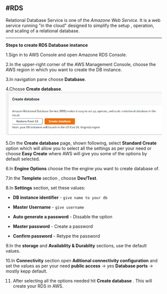 #RDS
---

Relational Database Service is one of the *Amazone Web Service*.
It is a web service running "in the cloud" designed to simplify the setup , operation, and scaling of a relational database.
  
---
**Steps to create RDS Database instance** 

 1.Sign in to AWS Console and open Amazone RDS Console.

 2.In the upper-right corner of the AWS Management Console, choose the AWS region in which you want to create the DB instance. 
   
 3.In navigation pane choose **Database**.

 4.Chosse **Create database**.
   ![](img/RDS1.PNG)

 5.On the **Create database** page, shown following, select **Standard Create** option which will allow you to select all the settings
   as per your need or choose **Easy Create** where AWS will give you some of the options by default selected.

 6.In **Engine Options** choose the the engine you want to create database of.

 7.In the **Templete** section , choose **Dev/Test**.

 8.In **Settings** section, set these values:
 
  * **DB instance identifier** - `give name to your db`
      
  * **Master Username** - `give username`
      
  * **Auto generate a password** - Dissable the option
      
  * **Master password** - Create a password
      
  * **Confirm password** - Retype the password

 9.In the **storage** and **Availablity & Durablity** sections, use the default values.

 10.In **Connectivity** section open **Aditional connectivity configuration** and set the values as per your need
       **public access** -> yes
       **Database ports** -> mostly kepp default.
       
 11. After selecting all the options needed hit **Create database** . This will create your RDS in AWS.
